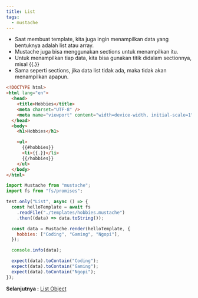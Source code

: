 ```yaml
---
title: List
tags:
  - mustache
---
```


- Saat membuat template, kita juga ingin menampilkan data yang bentuknya adalah list atau array.
- Mustache juga bisa menggunakan sections untuk menampilkan itu.
- Untuk menampilkan tiap data, kita bisa gunakan titik didalam sectionnya, misal {{.}}
- Sama seperti sections, jika data list tidak ada, maka tidak akan menampilkan apapun.

```html
<!DOCTYPE html>
<html lang="en">
  <head>
    <title>Hobbies</title>
    <meta charset="UTF-8" />
    <meta name="viewport" content="width=device-width, initial-scale=1" />
  </head>
  <body>
    <h1>Hobbies</h1>

    <ul>
      {{#hobbies}}
      <li>{{.}}</li>
      {{/hobbies}}
    </ul>
  </body>
</html>
```

```js
import Mustache from "mustache";
import fs from "fs/promises";

test.only("List", async () => {
  const helloTemplate = await fs
    .readFile("./templates/hobbies.mustache")
    .then((data) => data.toString());

  const data = Mustache.render(helloTemplate, {
    hobbies: ["Coding", "Gaming", "Ngopi"],
  });

  console.info(data);

  expect(data).toContain("Coding");
  expect(data).toContain("Gaming");
  expect(data).toContain("Ngopi");
});
```

**Selanjutnya :** [List Object](listobject.md)